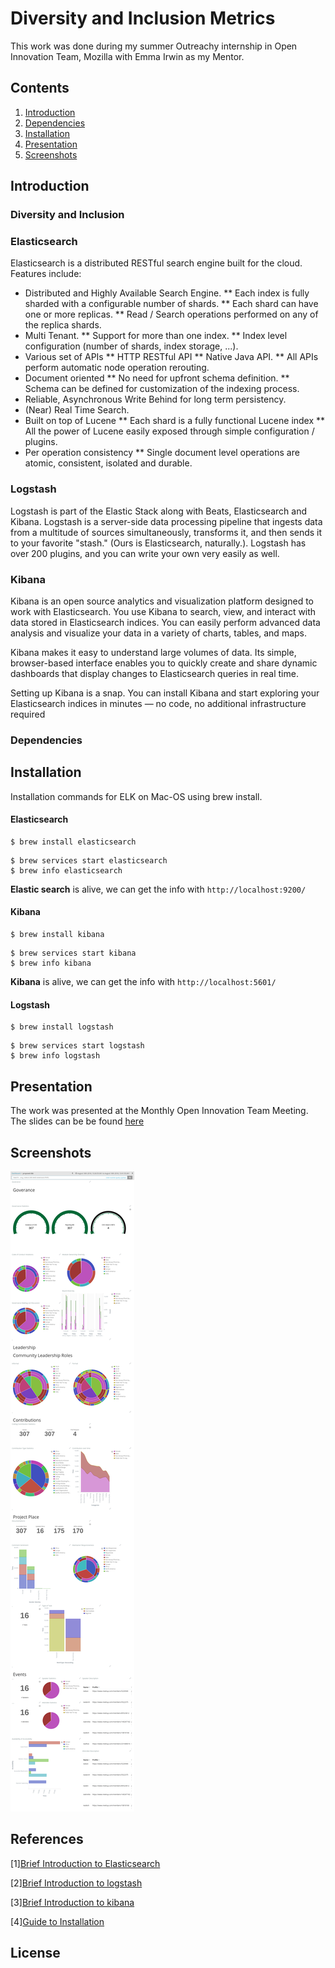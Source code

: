 # Diversity and Inclusion Metrics

This work was done during my summer Outreachy internship in Open Innovation Team, Mozilla with Emma Irwin as my Mentor.

## Contents
1. [Introduction](#introduction)
2. [Dependencies](#dependencies)
3. [Installation](#installation)
4. [Presentation](#presentation)
5. [Screenshots](#screenshots)

## Introduction
### Diversity and Inclusion

### Elasticsearch
Elasticsearch is a distributed RESTful search engine built for the cloud. Features include:

* Distributed and Highly Available Search Engine.
** Each index is fully sharded with a configurable number of shards.
** Each shard can have one or more replicas.
** Read / Search operations performed on any of the replica shards.
* Multi Tenant.
** Support for more than one index.
** Index level configuration (number of shards, index storage, ...).
* Various set of APIs
** HTTP RESTful API
** Native Java API.
** All APIs perform automatic node operation rerouting.
* Document oriented
** No need for upfront schema definition.
** Schema can be defined for customization of the indexing process.
* Reliable, Asynchronous Write Behind for long term persistency.
* (Near) Real Time Search.
* Built on top of Lucene
** Each shard is a fully functional Lucene index
** All the power of Lucene easily exposed through simple configuration / plugins.
* Per operation consistency
** Single document level operations are atomic, consistent, isolated and durable.

### Logstash
Logstash is part of the Elastic Stack along with Beats, Elasticsearch and Kibana. Logstash is a server-side data processing pipeline that ingests data from a multitude of sources simultaneously, transforms it, and then sends it to your favorite "stash." (Ours is Elasticsearch, naturally.). Logstash has over 200 plugins, and you can write your own very easily as well.
### Kibana
Kibana is an open source analytics and visualization platform designed to work with Elasticsearch. You use Kibana to search, view, and interact with data stored in Elasticsearch indices. You can easily perform advanced data analysis and visualize your data in a variety of charts, tables, and maps.

Kibana makes it easy to understand large volumes of data. Its simple, browser-based interface enables you to quickly create and share dynamic dashboards that display changes to Elasticsearch queries in real time.

Setting up Kibana is a snap. You can install Kibana and start exploring your Elasticsearch indices in minutes — no code, no additional infrastructure required

### Dependencies
## Installation
Installation commands for ELK on Mac-OS using brew install.

#### Elasticsearch
```
$ brew install elasticsearch
```

```
$ brew services start elasticsearch
$ brew info elasticsearch
```
**Elastic search** is alive, we can get the info with `http://localhost:9200/`
#### Kibana
```
$ brew install kibana
```

```
$ brew services start kibana
$ brew info kibana
```
**Kibana** is alive, we can get the info with `http://localhost:5601/`

#### Logstash
```
$ brew install logstash
```

```
$ brew services start logstash
$ brew info logstash
```

## Presentation 
The work was presented at the Monthly Open Innovation Team Meeting. The slides can be be found [here](https://docs.google.com/presentation/d/1h4iVZrPmYFp3CSzT-wq8gKCAhw2utjlwTCzxDASGgcU/edit?usp=sharing)

## Screenshots
<img src ="https://github.com/akshitac8/diversity_metrics_prototype/blob/master/Prototype-Images/Dashboard.png"></img>

## References
[1][Brief Introduction to Elasticsearch](https://github.com/elastic/elasticsearch)

[2][Brief Introduction to logstash](https://github.com/elastic/logstash)

[3][Brief Introduction to kibana](https://www.elastic.co/guide/en/kibana/current/introduction.html)

[4][Guide to Installation](https://medium.com/@pablo_ezequiel/installing-elk-stack-on-osx-74b132ad1498)

## License
